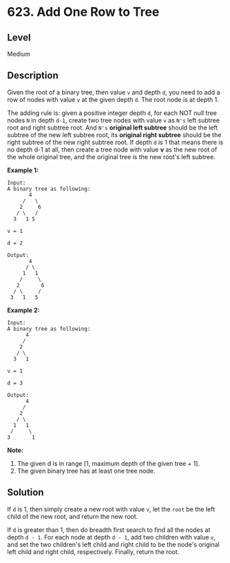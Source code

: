 # 623. Add One Row to Tree
## Level
Medium

## Description
Given the root of a binary tree, then value `v` and depth `d`, you need to add a row of nodes with value `v` at the given depth `d`. The root node is at depth 1.

The adding rule is: given a positive integer depth `d`, for each NOT null tree nodes `N` in depth `d-1`, create two tree nodes with value `v` as `N's` left subtree root and right subtree root. And `N's` **original left subtree** should be the left subtree of the new left subtree root, its **original right subtree** should be the right subtree of the new right subtree root. If depth `d` is 1 that means there is no depth d-1 at all, then create a tree node with value **v** as the new root of the whole original tree, and the original tree is the new root's left subtree.

**Example 1:**
```
Input: 
A binary tree as following:
       4
     /   \
    2     6
   / \   / 
  3   1 5   

v = 1

d = 2

Output: 
       4
      / \
     1   1
    /     \
   2       6
  / \     / 
 3   1   5   
```
**Example 2:**
```
Input: 
A binary tree as following:
      4
     /   
    2    
   / \   
  3   1    

v = 1

d = 3

Output: 
      4
     /   
    2
   / \    
  1   1
 /     \  
3       1
```

**Note:**
1. The given d is in range [1, maximum depth of the given tree + 1].
2. The given binary tree has at least one tree node.

## Solution
If `d` is 1, then simply create a new root with value `v`, let the `root` be the left child of the new root, and return the new root.

If `d` is greater than 1, then do breadth first search to find all the nodes at depth `d - 1`. For each node at depth `d - 1`, add two children with value `v`, and set the two children's left child and right child to be the node's original left child and right child, respectively. Finally, return the root.
